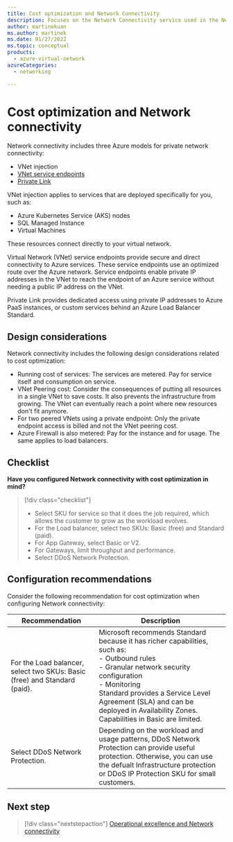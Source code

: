 ```yaml
---
title: Cost optimization and Network Connectivity
description: Focuses on the Network Connectivity service used in the Networking solution to provide best-practice, design considerations, and configuration recommendations related to Cost optimization.
author: martinekuan
ms.author: martinek
ms.date: 01/27/2022
ms.topic: conceptual
products:
  - azure-virtual-network
azureCategories:
  - networking

---
```


# Cost optimization and Network connectivity

Network connectivity includes three Azure models for private network connectivity:

- VNet injection
- [VNet service endpoints](/azure/virtual-network/virtual-network-service-endpoints-overview)
- [Private Link](/azure/private-link/private-endpoint-overview#private-link-resource)

VNet injection applies to services that are deployed specifically for you, such as:

- Azure Kubernetes Service (AKS) nodes
- SQL Managed Instance
- Virtual Machines

These resources connect directly to your virtual network.

Virtual Network (VNet) service endpoints provide secure and direct connectivity to Azure services. These service endpoints use an optimized route over the Azure network. Service endpoints enable private IP addresses in the VNet to reach the endpoint of an Azure service without needing a public IP address on the VNet.

Private Link provides dedicated access using private IP addresses to Azure PaaS instances, or custom services behind an Azure Load Balancer Standard.

## Design considerations

Network connectivity includes the following design considerations related to cost optimization:

- Running cost of services: The services are metered. Pay for service itself and consumption on service.
- VNet Peering cost: Consider the consequences of putting all resources in a single VNet to save costs. It also prevents the infrastructure from growing. The VNet can eventually reach a point where new resources don't fit anymore.
- For two peered VNets using a private endpoint: Only the private endpoint access is billed and not the VNet peering cost.
- Azure Firewall is also metered: Pay for the instance and for usage. The same applies to load balancers.

## Checklist

**Have you configured Network connectivity with cost optimization in mind?**

> [!div class="checklist"]
> - Select SKU for service so that it does the job required, which allows the customer to grow as the workload evolves.
> - For the Load balancer, select two SKUs: Basic (free) and Standard (paid).
> - For App Gateway, select Basic or V2.
> - For Gateways, limit throughput and performance.
> - Select DDoS Network Protection.

## Configuration recommendations

Consider the following recommendation for cost optimization when configuring Network connectivity:

|Recommendation|Description|
|--------------|-----------|
|For the Load balancer, select two SKUs: Basic (free) and Standard (paid).|Microsoft recommends Standard because it has richer capabilities, such as: <br>- Outbound rules <br>- Granular network security configuration <br>- Monitoring <br> Standard provides a Service Level Agreement (SLA) and can be deployed in Availability Zones. Capabilities in Basic are limited.|
|Select DDoS Network Protection.|Depending on the workload and usage patterns, DDoS Network Protection can provide useful protection. Otherwise, you can use the defualt Infrastructure protection or DDoS IP Protection SKU for small customers.|

## Next step

> [!div class="nextstepaction"]
> [Operational excellence and Network connectivity](operational-excellence.md)

